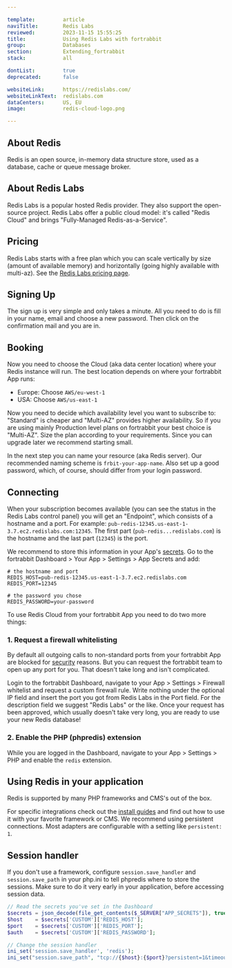 ```yaml
---

template:         article
naviTitle:        Redis Labs
reviewed:         2023-11-15 15:55:25
title:            Using Redis Labs with fortrabbit
group:            Databases
section:          Extending_fortrabbit
stack:            all

dontList:         true
deprecated:       false

websiteLink:      https://redislabs.com/
websiteLinkText:  redislabs.com
dataCenters:      US, EU
image:            redis-cloud-logo.png

---
```


## About Redis

Redis is an open source, in-memory data structure store, used as a database, cache or queue message broker.

## About Redis Labs

Redis Labs is a popular hosted Redis provider. They also support the open-source project. Redis Labs offer a public cloud model: it's called "Redis Cloud" and brings "Fully-Managed Redis-as-a-Service".

## Pricing

Redis Labs starts with a free plan which you can scale vertically by size (amount of available memory) and horizontally (going highly available with multi-az). See the [Redis Labs pricing page](https://redislabs.com/redis-enterprise-cloud/essentials-pricing/).

## Signing Up

The sign up is very simple and only takes a minute. All you need to do is fill in your name, email and choose a new password. Then click on the confirmation mail and you are in.

## Booking

Now you need to choose the Cloud (aka data center location) where your Redis instance will run. The best location depends on where your fortrabbit App runs:

* Europe: Choose `AWS/eu-west-1`
* USA: Choose `AWS/us-east-1`

Now you need to decide which availability level you want to subscribe to: "Standard" is cheaper and "Multi-AZ" provides higher availability. So if you are using mainly Production level plans on fortrabbit your best choice is "Multi-AZ". Size the plan according to your requirements. Since you can upgrade later we recommend starting small.

In the next step you can name your resource (aka Redis server). Our recommended naming scheme is `frbit-your-app-name`. Also set up a good password, which, of course, should differ from your login password.

## Connecting

When your subscription becomes available (you can see the status in the Redis Labs control panel) you will get an "Endpoint", which consists of a hostname and a port. For example: `pub-redis-12345.us-east-1-3.7.ec2.redislabs.com:12345`. The first part (`pub-redis...redislabs.com`) is the hostname and the last part (`12345`) is the port.

We recommend to store this information in your App's [secrets](secrets). Go to the fortrabbit Dashboard > Your App > Settings > App Secrets and add:

```plain
# the hostname and port
REDIS_HOST=pub-redis-12345.us-east-1-3.7.ec2.redislabs.com
REDIS_PORT=12345

# the password you chose
REDIS_PASSWORD=your-password
```

To use Redis Cloud from your fortrabbit App you need to do two more things:

### 1. Request a firewall whitelisting

By default all outgoing calls to non-standard ports from your fortrabbit App are blocked for [security](security) reasons. But you can request the fortrabbit team to open up any port for you. That doesn't take long and isn't complicated.

Login to the fortrabbit Dashboard, navigate to your App > Settings > Firewall whitelist and request a custom firewall rule. Write nothing under the optional IP field and insert the port you got from Redis Labs in the Port field. For the description field we suggest "Redis Labs" or the like. Once your request has been approved, which usually doesn't take very long, you are ready to use your new Redis database!

### 2. Enable the PHP (phpredis) extension

While you are logged in the Dashboard, navigate to your App > Settings > PHP and enable the `redis` extension.

## Using Redis in your application

Redis is supported by many PHP frameworks and CMS's out of the box. 

For specific integrations check out the [install guides](/#install-guides) and find out how to use it with your favorite framework or CMS. We recommend using persistent connections. Most adapters are configurable with a setting like `persistent: 1`.

## Session handler

If you don't use a framework, configure `session.save_handler` and `session.save_path` in your php.ini to tell phpredis where to store the sessions. Make sure to do it very early in your application, before accessing session data.

```php
// Read the secrets you've set in the Dashboard
$secrets = json_decode(file_get_contents($_SERVER["APP_SECRETS"]), true);
$host    = $secrets['CUSTOM']['REDIS_HOST'];
$port    = $secrets['CUSTOM']['REDIS_PORT'];
$auth    = $secrets['CUSTOM']['REDIS_PASSWORD'];

// Change the session handler
ini_set('session.save_handler', 'redis');
ini_set("session.save_path", "tcp://{$host}:{$port}?persistent=1&timeout=2&auth={$auth}"); 
```
